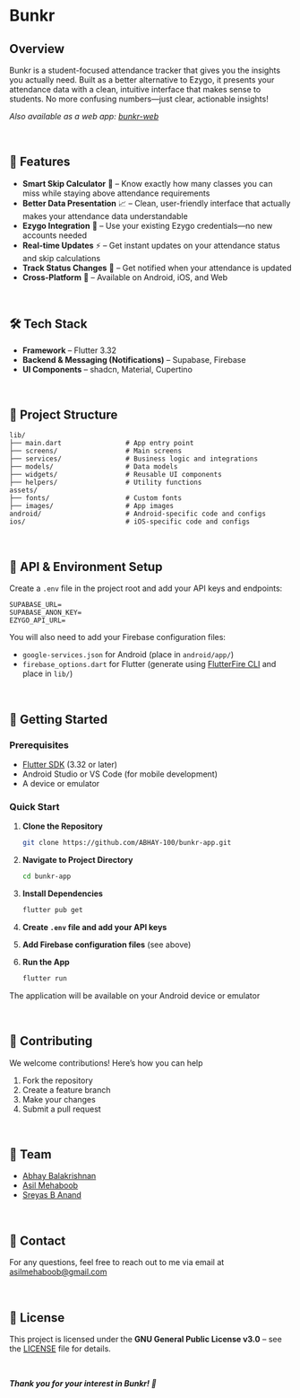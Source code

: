 # Bunkr

## Overview

Bunkr is a student-focused attendance tracker that gives you the insights you actually need. Built as a better alternative to Ezygo, it presents your attendance data with a clean, intuitive interface that makes sense to students. No more confusing numbers—just clear, actionable insights!

*Also available as a web app: [bunkr-web](https://github.com/ABHAY-100/bunkr-web)*

<br />

## 🎯 Features

- **Smart Skip Calculator** 🧮 – Know exactly how many classes you can miss while staying above attendance requirements
- **Better Data Presentation** 📈 – Clean, user-friendly interface that actually makes your attendance data understandable
- **Ezygo Integration** 🔄 – Use your existing Ezygo credentials—no new accounts needed
- **Real-time Updates** ⚡ – Get instant updates on your attendance status and skip calculations
- **Track Status Changes** 📝 – Get notified when your attendance is updated
- **Cross-Platform** 📱 – Available on Android, iOS, and Web

<br />

## 🛠️ Tech Stack

- **Framework** – Flutter 3.32
- **Backend & Messaging (Notifications)** – Supabase, Firebase
- **UI Components** – shadcn, Material, Cupertino

<br />

## 📁 Project Structure

```
lib/
├── main.dart                # App entry point
├── screens/                 # Main screens
├── services/                # Business logic and integrations
├── models/                  # Data models
├── widgets/                 # Reusable UI components
├── helpers/                 # Utility functions
assets/
├── fonts/                   # Custom fonts
├── images/                  # App images
android/                     # Android-specific code and configs
ios/                         # iOS-specific code and configs
```

<br />

## 🔌 API & Environment Setup

Create a `.env` file in the project root and add your API keys and endpoints:

```
SUPABASE_URL=
SUPABASE_ANON_KEY=
EZYGO_API_URL=
```

You will also need to add your Firebase configuration files:
- `google-services.json` for Android (place in `android/app/`)
- `firebase_options.dart` for Flutter (generate using [FlutterFire CLI](https://firebase.flutter.dev/docs/cli/) and place in `lib/`)

<br />

## 🚀 Getting Started

### Prerequisites

- [Flutter SDK](https://docs.flutter.dev/get-started/install) (3.32 or later)
- Android Studio or VS Code (for mobile development)
- A device or emulator

### Quick Start

1. **Clone the Repository**
   ```bash
   git clone https://github.com/ABHAY-100/bunkr-app.git
   ```

2. **Navigate to Project Directory**
   ```bash
   cd bunkr-app
   ```

3. **Install Dependencies**
   ```bash
   flutter pub get
   ```

4. **Create `.env` file and add your API keys**

5. **Add Firebase configuration files** (see above)

6. **Run the App**
   ```bash
   flutter run
   ```

The application will be available on your Android device or emulator

<br />

## 🤝 Contributing

We welcome contributions! Here’s how you can help

1. Fork the repository
2. Create a feature branch
3. Make your changes
4. Submit a pull request

<br />

## 👥 Team

- [Abhay Balakrishnan](https://github.com/ABHAY-100)
- [Asil Mehaboob](https://github.com/AsilMehaboob)
- [Sreyas B Anand](https://github.com/sreyas-b-anand)

<br />

## 📧 Contact

For any questions, feel free to reach out to me via email at [asilmehaboob@gmail.com](mailto:asilmehaboob@gmail.com)

<br />

## 📄 License

This project is licensed under the **GNU General Public License v3.0** – see the [LICENSE](LICENSE) file for details.

<br />

***Thank you for your interest in Bunkr! 🤝*** 
